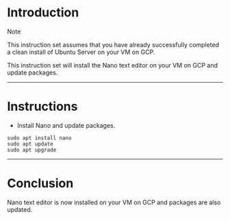# Introduction
> [!NOTE]
> This instruction set assumes that you have already successfully completed a clean install of Ubuntu Server on your VM on GCP.

This instruction set will install the Nano text editor on your VM on GCP and update packages.

-----
# Instructions
* Install Nano and update packages.
```
sudo apt install nano
sudo apt update
sudo apt upgrade
```
-----
# Conclusion
Nano text editor is now installed on your VM on GCP and packages are also updated.
